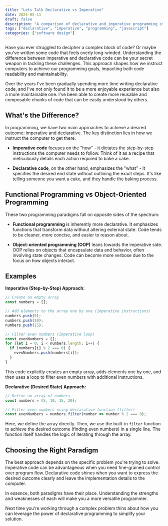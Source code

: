 ```yaml
---
title: "Lets Talk Declarative vs Imperative"
date: 2024-05-11
draft: false
description: "A comparison of declarative and imperative programming styles, with practical examples."
tags: ["declarative", "imperative", "programming", "javascript"]
categories: ["software design"]
---
```


Have you ever struggled to decipher a complex block of code? Or maybe 
you've written some code that feels overly long-winded. Understanding the 
difference between imperative and declarative code can be your secret 
weapon in tackling these challenges. This approach shapes how we instruct 
computers to achieve our programming goals, impacting both code readability 
and maintainability. 

Over the years I've been gradually spending more time writing declarative 
code, and  I've not only found it to be a more enjoyable experience but also
a more maintainable one. I've been able to create more reusable and 
composable chunks of code that can be easily understood by others.

## What's the Difference?

In programming, we have two main approaches to achieve a desired outcome: 
imperative and declarative. The key distinction lies in how we instruct the 
computer to get there.

- **Imperative code** focuses on the "how" - it dictates the step-by-step 
instructions the computer needs to follow. Think of it as a recipe that 
meticulously details each action required to bake a cake.

- **Declarative code**, on the other hand, emphasizes the "what" - it 
specifies the desired end state without outlining the exact steps. It's like 
telling someone you want a cake, and they handle the baking process.

## Functional Programming vs Object-Oriented Programming

These two programming paradigms fall on opposite sides of the spectrum:

- **Functional programming** is inherently more declarative. It emphasizes 
functions that transform data without altering external state. Code tends 
to be cleaner, more concise, and easier to reason about.

- **Object-oriented programming (OOP)** leans towards the imperative side. 
OOP relies on objects that encapsulate data and behavior, often involving 
state changes. Code can become more verbose due to the focus on how 
objects interact.

## Examples

**Imperative (Step-by-Step) Approach:**

```javascript
// Create an empty array
const numbers = [];

// Add elements to the array one by one (imperative instructions)
numbers.push(5);
numbers.push(10);
numbers.push(15);

// Filter even numbers (imperative loop)
const evenNumbers = [];
for (let i = 0; i < numbers.length; i++) {
  if (numbers[i] % 2 === 0) {
    evenNumbers.push(numbers[i]);
  }
}
```

This code explicitly creates an empty array, adds elements one by one, and then uses a loop to filter even numbers with additional instructions.

**Declarative (Desired State) Approach:**

```javascript
// Define an array of numbers
const numbers = [5, 10, 15, 20];

// Filter even numbers using declarative function (filter)
const evenNumbers = numbers.filter(number => number % 2 === 0);
```

Here, we define the array directly. Then, we use the built-in `filter` function to achieve the desired outcome (finding even numbers) in a single line. The function itself handles the logic of iterating through the array.

## Choosing the Right Paradigm

The best approach depends on the specific problem you're trying to solve. 
Imperative code can be advantageous when you need fine-grained control 
over program flow. Declarative code shines when you want to express the 
desired outcome clearly and leave the implementation details to the computer.

In essence, both paradigms have their place. Understanding the strengths 
and weaknesses of each will make you a more versatile programmer.

Next time you're working through a complex problem thins about how you can
leverage the power of declarative programming to simplify your solution.

